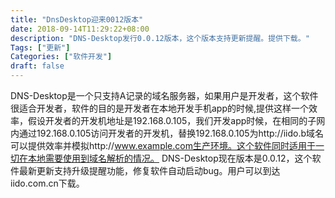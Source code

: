 ```yaml
---
title: "DnsDesktop迎来0012版本"
date: 2018-09-14T11:29:22+08:00
description: "DNS-Desktop发行0.0.12版本，这个版本支持更新提醒。提供下载。"
Tags: ["更新"]
Categories: ["软件开发"]
draft: false
---
```


DNS-Desktop是一个只支持A记录的域名服务器，如果用户是开发者，这个软件很适合开发者，软件的目的是开发者在本地开发手机app的时候,提供这样一个效率，假设开发者的开发机地址是192.168.0.105，我们开发app时候，在相同的子网内通过192.168.0.105访问开发者的开发机，替换192.168.0.105为http://iido.b域名可以提供效率并模拟http://www.example.com生产环境。这个软件同时适用于一切在本地需要使用到域名解析的情况。
DNS-Desktop现在版本是0.0.12，这个软件最新更新支持升级提醒功能，修复软件自动启动bug。用户可以到达iido.com.cn下载。
